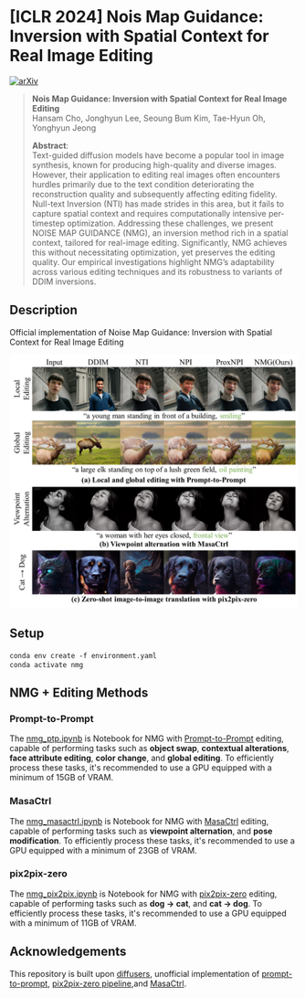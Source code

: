 # [ICLR 2024] Nois Map Guidance: Inversion with Spatial Context for Real Image Editing

[![arXiv](https://img.shields.io/badge/arXiv-2402.04625-red)](https://arxiv.org/abs/2402.04625)

> **Nois Map Guidance: Inversion with Spatial Context for Real Image Editing**<br>
> Hansam Cho, Jonghyun Lee, Seoung Bum Kim, Tae-Hyun Oh, Yonghyun Jeong<br>
> 
>**Abstract**: <br>
Text-guided diffusion models have become a popular tool in image synthesis, known for producing high-quality and diverse images. However, their application to editing real images often encounters hurdles primarily due to the text condition deteriorating the reconstruction quality and subsequently affecting editing fidelity. Null-text Inversion (NTI) has made strides in this area, but it fails to capture spatial context and requires computationally intensive per-timestep optimization. Addressing these challenges, we present NOISE MAP GUIDANCE (NMG), an inversion method rich in a spatial context, tailored for real-image editing. Significantly, NMG achieves this without necessitating optimization, yet preserves the editing quality. Our empirical investigations highlight NMG’s adaptability across various editing techniques and its robustness to variants of DDIM inversions.

## Description
Official implementation of Noise Map Guidance: Inversion with Spatial Context for Real Image Editing 

![image](images/teaser.jpg)

## Setup
```
conda env create -f environment.yaml
conda activate nmg
```

## NMG + Editing Methods

### Prompt-to-Prompt
The [nmg_ptp.ipynb](nmg_ptp.ipynb) is Notebook for NMG with [Prompt-to-Prompt](https://arxiv.org/abs/2208.01626) editing, capable of performing tasks such as  **object swap**, **contextual alterations**, **face attribute editing**, **color change**, and **global editing**. To efficiently process these tasks, it's recommended to use a GPU equipped with a minimum of 15GB of VRAM.

### MasaCtrl
The [nmg_masactrl.ipynb](nmg_masactrl.ipynb) is Notebook for NMG with [MasaCtrl](https://arxiv.org/abs/2304.08465) editing, capable of performing tasks such as  **viewpoint alternation**, and **pose modification**. To efficiently process these tasks, it's recommended to use a GPU equipped with a minimum of 23GB of VRAM.

### pix2pix-zero
The [nmg_pix2pix.ipynb](nmg_pix2pix.ipynb) is Notebook for NMG with [pix2pix-zero](https://arxiv.org/abs/2302.03027) editing, capable of performing tasks such as  **dog &rarr; cat**, and **cat &rarr; dog**. To efficiently process these tasks, it's recommended to use a GPU equipped with a minimum of 11GB of VRAM.

## Acknowledgements
This repository is built upon [diffusers](https://huggingface.co/docs/diffusers/index), unofficial implementation of [prompt-to-prompt](https://github.com/Weifeng-Chen/prompt2prompt/tree/main), [pix2pix-zero pipeline](https://github.com/huggingface/diffusers/blob/v0.16.0/src/diffusers/pipelines/stable_diffusion/pipeline_stable_diffusion_pix2pix_zero.py),and [MasaCtrl](https://github.com/TencentARC/MasaCtrl).


<!-- [LDM](https://github.com/CompVis/latent-diffusion), [ControlNet](https://github.com/lllyasviel/ControlNet/tree/main), [Uni-ControlNet](https://github.com/ShihaoZhaoZSH/Uni-ControlNet), and [U<sup>2</sup>-Net](https://github.com/xuebinqin/U-2-Net). ya bois are the real mvps. -->